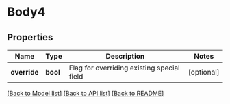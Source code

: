 # Body4

## Properties
Name | Type | Description | Notes
------------ | ------------- | ------------- | -------------
**override** | **bool** | Flag for overriding existing special field | [optional] 

[[Back to Model list]](../../README.md#documentation-for-models) [[Back to API list]](../../README.md#documentation-for-api-endpoints) [[Back to README]](../../README.md)

